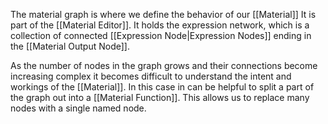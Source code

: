 The material graph is where we define the behavior of our [[Material]]
It is part of the [[Material Editor]].
It holds the expression network, which is a collection of connected [[Expression Node|Expression Nodes]] ending in the [[Material Output Node]].

As the number of nodes in the graph grows and their connections become increasing complex it becomes difficult to understand the intent and workings of the [[Material]].
In this case in can be helpful to split a part of the graph out into a [[Material Function]].
This allows us to replace many nodes with a single named node.
